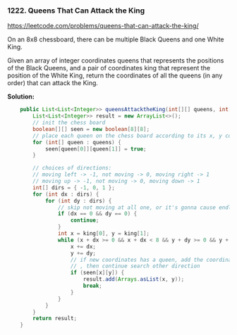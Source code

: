 ### 1222. Queens That Can Attack the King
https://leetcode.com/problems/queens-that-can-attack-the-king/

On an 8x8 chessboard, there can be multiple Black Queens and one White King.

Given an array of integer coordinates queens that represents the positions of the Black Queens, and a pair of coordinates king that represent the position of the White King, return the coordinates of all the queens (in any order) that can attack the King.

**Solution:**
```java
    public List<List<Integer>> queensAttacktheKing(int[][] queens, int[] king) {
        List<List<Integer>> result = new ArrayList<>();
        // init the chess board
        boolean[][] seen = new boolean[8][8];
        // place each queen on the chess board according to its x, y coordinates
        for (int[] queen : queens) {
            seen[queen[0]][queen[1]] = true;
        }

        // choices of directions: 
        // moving left -> -1, not moving -> 0, moving right -> 1
        // moving up -> -1, not moving -> 0, moving down -> 1 
        int[] dirs = { -1, 0, 1 };
        for (int dx : dirs) {
            for (int dy : dirs) {
                // skip not moving at all one, or it's gonna cause endless loop
                if (dx == 0 && dy == 0) {
                    continue;
                }
                int x = king[0], y = king[1];
                while (x + dx >= 0 && x + dx < 8 && y + dy >= 0 && y + dy < 8) {
                    x += dx;
                    y += dy;
                    // if new coordinates has a queen, add the coordinates to the list
                    // , then continue search other direction
                    if (seen[x][y]) {
                        result.add(Arrays.asList(x, y));
                        break;
                    }
                }
            }
        }
        return result;
    }
```
